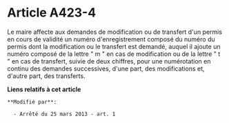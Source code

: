 # Article A423-4

Le maire affecte aux demandes de modification ou de transfert d'un permis en cours de validité un numéro d'enregistrement
composé du numéro du permis dont la modification ou le transfert est demandé, auquel il ajoute un numéro composé de la lettre
" m " en cas de modification ou de la lettre " t " en cas de transfert, suivie de deux chiffres, pour une numérotation en
continu des demandes successives, d'une part, des modifications et, d'autre part, des transferts.

**Liens relatifs à cet article**

	**Modifié par**:

	  - Arrêté du 25 mars 2013 - art. 1
